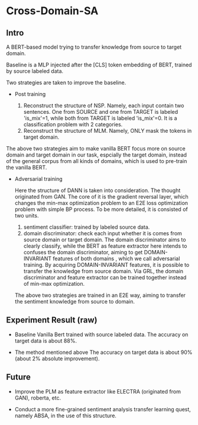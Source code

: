# Cross-Domain-SA

## Intro

A BERT-based model trying to transfer knowledge from source to target domain.

Baseline is a MLP injected after the [CLS] token embedding of BERT, trained by source labeled data.

Two strategies are taken to improve the baseline.

- Post training

  1. Reconstruct the structure of NSP. Namely, each input contain two sentences. One from SOURCE and one from TARGET is labeled 'is_mix'=1, while both from TARGET is labeled 'is_mix'=0. It is a classification problem with 2 categories.
  2. Reconstruct the structure of MLM. Namely, ONLY mask the tokens in target domain.

The above two strategies aim to make vanilla BERT focus more on source domain and target domain in our task, espcially the target domain, instead of the general corpus from all kinds of domains, which is used to pre-train the vanilla BERT.
  
- Adversarial training

  Here the structure of DANN is taken into consideration. The thought originated from GAN. The core of it is the gradient reversal layer, which changes the min-max optimization problem to an E2E loss optimization problem with simple BP process. To be more detailed, it is consisted of two units.
   
   1. sentiment classifier: trained by labeled source data.
   2. domain discriminator: check each input whether it is comes from source domain or target domain. The domain discriminator aims to clearly classify, while the BERT as feature extractor here intends to confuses the domain discriminator, aiming to get DOMAIN-INVARIANT features of both domains , which we call adversarial training. By acquiring DOMAIN-INVARIANT features, it is possible to transfer the knowledge from source domain. Via GRL, the domain discriminator and feature extractor can be trained together instead of min-max optimization. 
  
  The above two strategies are trained in an E2E way, aiming to transfer the sentiment knowledge from source to domain.

## Experiment Result (raw)
- Baseline
  Vanilla Bert trained with source labeled data. The accuracy on target data is about 88%. 
  
- The method mentioned above
  The accuracy on target data is about 90%(about 2% absolute improvement).

## Future
- Improve the PLM as feature extractor like ELECTRA (originated from GAN), roberta, etc.

- Conduct a more fine-grained sentiment analysis transfer learning quest, namely ABSA, in the use of this structure.
